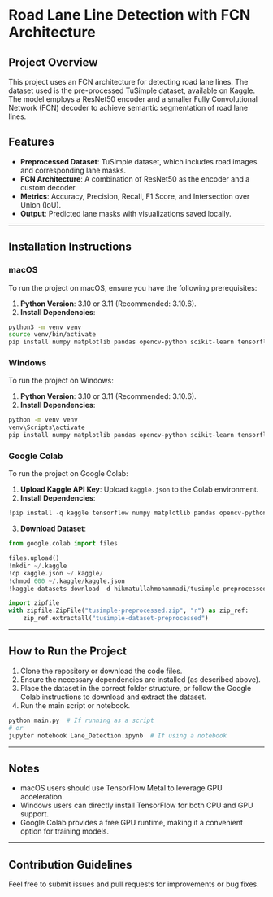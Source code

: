# Road Lane Line Detection with FCN Architecture

## Project Overview

This project uses an FCN architecture for detecting road lane lines. The dataset used is the pre-processed TuSimple dataset, available on Kaggle. The model employs a ResNet50 encoder and a smaller Fully Convolutional Network (FCN) decoder to achieve semantic segmentation of road lane lines.

## Features

- **Preprocessed Dataset**: TuSimple dataset, which includes road images and corresponding lane masks.
- **FCN Architecture**: A combination of ResNet50 as the encoder and a custom decoder.
- **Metrics**: Accuracy, Precision, Recall, F1 Score, and Intersection over Union (IoU).
- **Output**: Predicted lane masks with visualizations saved locally.

---

## Installation Instructions

### macOS

To run the project on macOS, ensure you have the following prerequisites:

1. **Python Version**: 3.10 or 3.11 (Recommended: 3.10.6).
2. **Install Dependencies**:

```bash
python3 -m venv venv
source venv/bin/activate
pip install numpy matplotlib pandas opencv-python scikit-learn tensorflow-macos tensorflow-metal
```

### Windows

To run the project on Windows:

1. **Python Version**: 3.10 or 3.11 (Recommended: 3.10.6).
2. **Install Dependencies**:

```bash
python -m venv venv
venv\Scripts\activate
pip install numpy matplotlib pandas opencv-python scikit-learn tensorflow
```

### Google Colab

To run the project on Google Colab:

1. **Upload Kaggle API Key**: Upload `kaggle.json` to the Colab environment.
2. **Install Dependencies**:

```python
!pip install -q kaggle tensorflow numpy matplotlib pandas opencv-python scikit-learn
```

3. **Download Dataset**:

```python
from google.colab import files

files.upload()
!mkdir ~/.kaggle
!cp kaggle.json ~/.kaggle/
!chmod 600 ~/.kaggle/kaggle.json
!kaggle datasets download -d hikmatullahmohammadi/tusimple-preprocessed

import zipfile
with zipfile.ZipFile("tusimple-preprocessed.zip", "r") as zip_ref:
    zip_ref.extractall("tusimple-dataset-preprocessed")
```

---

## How to Run the Project

1. Clone the repository or download the code files.
2. Ensure the necessary dependencies are installed (as described above).
3. Place the dataset in the correct folder structure, or follow the Google Colab instructions to download and extract the dataset.
4. Run the main script or notebook.

```bash
python main.py  # If running as a script
# or
jupyter notebook Lane_Detection.ipynb  # If using a notebook
```

---

## Notes

- macOS users should use TensorFlow Metal to leverage GPU acceleration.
- Windows users can directly install TensorFlow for both CPU and GPU support.
- Google Colab provides a free GPU runtime, making it a convenient option for training models.

---

## Contribution Guidelines

Feel free to submit issues and pull requests for improvements or bug fixes.
